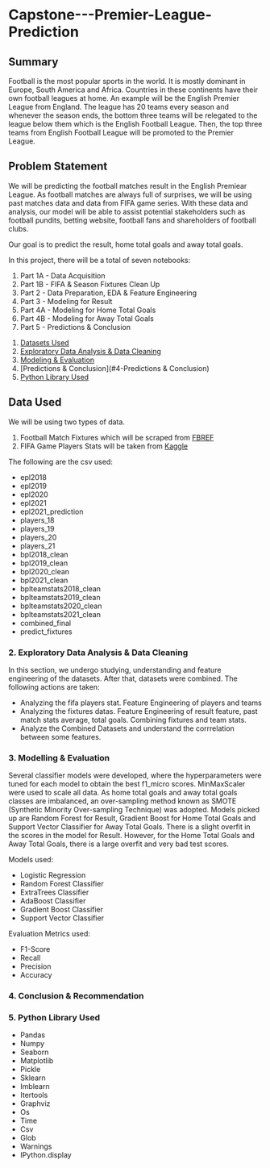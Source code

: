 # Capstone---Premier-League-Prediction

## Summary
Football is the most popular sports in the world. It is mostly dominant in Europe, South America and Africa. Countries in these continents have their own football leagues at home. An example will be the English Premier League from England. The league has 20 teams every season and whenever the season ends, the bottom three teams will be relegated to the league below them which is the English Football League. Then, the top three teams from English Football League will be promoted to the Premier League. 

## Problem Statement

We will be predicting the football matches result in the English Premiear League. As football matches are always full of surprises, we will be using past matches data and data from FIFA game series. With these data and analysis, our model will be able to assist potential stakeholders such as football pundits, betting website, football fans and shareholders of football clubs. 

Our goal is to predict the result, home total goals and away total goals.

In this project, there will be a total of seven notebooks:
1) Part 1A - Data Acquisition
2) Part 1B - FIFA & Season Fixtures Clean Up
3) Part 2 - Data Preparation, EDA & Feature Engineering
4) Part 3 - Modeling for Result
5) Part 4A - Modeling for Home Total Goals
6) Part 4B - Modeling for Away Total Goals
7) Part 5 - Predictions & Conclusion

1. [Datasets Used](#1-Datasets-Used)
2. [Exploratory Data Analysis & Data Cleaning](#2-Exploratory-Data-Analysis-&-Data-Cleaning)
3. [Modeling & Evaluation](#3-Modeling-&-Evaluation)
4. [Predictions & Conclusion](#4-Predictions & Conclusion)
5. [Python Library Used](#5-Python-Library-Used)

## Data Used
We will be using two types of data. 
1) Football Match Fixtures which will be scraped from [FBREF](https://fbref.com/en/comps/9/schedule/Premier-League-Scores-and-Fixtures)
2) FIFA Game Players Stats will be taken from [Kaggle](https://www.kaggle.com/stefanoleone992/fifa-21-complete-player-dataset)

The following are the csv used:
- epl2018
- epl2019
- epl2020
- epl2021
- epl2021_prediction
- players_18
- players_19
- players_20
- players_21
- bpl2018_clean
- bpl2019_clean
- bpl2020_clean
- bpl2021_clean
- bplteamstats2018_clean
- bplteamstats2019_clean
- bplteamstats2020_clean
- bplteamstats2021_clean
- combined_final
- predict_fixtures

### 2. Exploratory Data Analysis & Data Cleaning
In this section, we undergo studying, understanding and feature engineering of the datasets. After that, datasets were combined. The following actions are taken:
- Analyzing the fifa players stat. Feature Engineering of players and teams
- Analyzing the fixtures datas. Feature Engineering of result feature, past match stats average, total goals. Combining fixtures and team stats.
- Analyze the Combined Datasets and understand the corrrelation between some features.

### 3. Modelling & Evaluation
Several classifier models were developed, where the hyperparameters were tuned for each model to obtain the best f1_micro scores. MinMaxScaler were used to scale all data. As home total goals and away total goals classes are imbalanced, an over-sampling method known as SMOTE (Synthetic Minority Over-sampling Technique) was adopted. Models picked up are Random Forest for Result, Gradient Boost for Home Total Goals and Support Vector Classifier for Away Total Goals. There is a slight overfit in the scores in the model for Result. However, for the Home Total Goals and Away Total Goals, there is a large overfit and very bad test scores.

Models used:
- Logistic Regression
- Random Forest Classifier
- ExtraTrees Classifier
- AdaBoost Classifier
- Gradient Boost Classifier
- Support Vector Classifier

Evaluation Metrics used:
- F1-Score
- Recall
- Precision
- Accuracy

### 4. Conclusion & Recommendation


### 5. Python Library Used
- Pandas
- Numpy
- Seaborn
- Matplotlib
- Pickle
- Sklearn
- Imblearn
- Itertools
- Graphviz
- Os
- Time
- Csv
- Glob
- Warnings
- IPython.display
